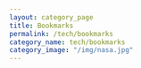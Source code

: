 ```yaml
---
layout: category_page
title: Bookmarks
permalink: /tech/bookmarks
category_name: tech/bookmarks
category_image: "/img/nasa.jpg"
---
```


